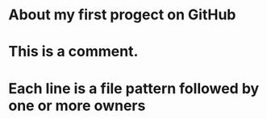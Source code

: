 # About my first progect on GitHub
# This is a comment.
# Each line is a file pattern followed by one or more owners
